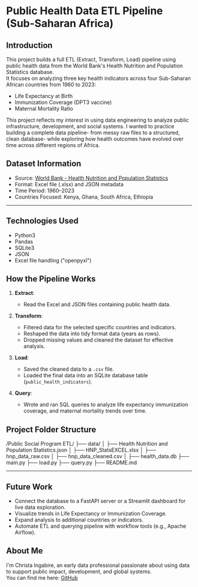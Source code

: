 # Public Health Data ETL Pipeline (Sub-Saharan Africa)

## Introduction
This project builds a full ETL (Extract, Transform, Load) pipeline using public health data from the World Bank's Health Nutrition and Population Statistics database.  
It focuses on analyzing three key health indicators across four Sub-Saharan African countries from 1960 to 2023:
-  Life Expectancy at Birth
- Immunization Coverage (DPT3 vaccine)
- Maternal Mortality Ratio

This project reflects my interest in using data engineering to analyze public infrastructure, development, and social systems. I wanted to practice building a complete data pipeline- from messy raw files to a structured, clean database- while exploring how health outcomes have evolved over time across different regions of Africa.


## Dataset Information
- Source: [World Bank - Health Nutrition and Population Statistics](https://datacatalog.worldbank.org/search/dataset/0037652/Health-Nutrition-and-Population-Statistics)
- Format: Excel file (.xlsx) and JSON metadata
- Time Period: 1960–2023
- Countries Focused: Kenya, Ghana, South Africa, Ethiopia

---

## Technologies Used
- Python3
- Pandas
- SQLite3
- JSON
- Excel file handling ("openpyxl")



## How the Pipeline Works

1. **Extract**:
    - Read the Excel and JSON files containing public health data.

2. **Transform**:
    - Filtered data for the selected specific countries and indicators.
    - Reshaped the data into tidy format data (years as rows).
    - Dropped missing values and cleaned the dataset for effective analysis.

3. **Load**:
    - Saved the cleaned data to a `.csv` file.
    - Loaded the final data into an SQLite database table (`public_health_indicators`).

4. **Query**:
    - Wrote and ran SQL queries to analyze life expectancy immunization coverage, and maternal mortality trends over time.

## Project Folder Structure

/Public Social Program ETL/ ├── data/ │ ├── Health Nutrition and Population Statistics.json │ ├── HNP_StatsEXCEL.xlsx │ ├── hnp_data_raw.csv │ ├── hnp_data_cleaned.csv │ ├── health_data.db ├── main.py ├── load.py ├── query.py ├── README.md


---

## Future Work
- Connect the database to a FastAPI server or a Streamlit dashboard for live data exploration.
- Visualize trends in Life Expectancy or Immunization Coverage.
- Expand analysis to additional countries or indicators.
- Automate ETL and querying pipeline with workflow tools (e.g., Apache Airflow).



## About Me
I'm Christa Ingabire, an early data professional passionate about using data to support public impact, development, and global systems.  
You can find me here: [GitHub](https://github.com/christaingabire)


